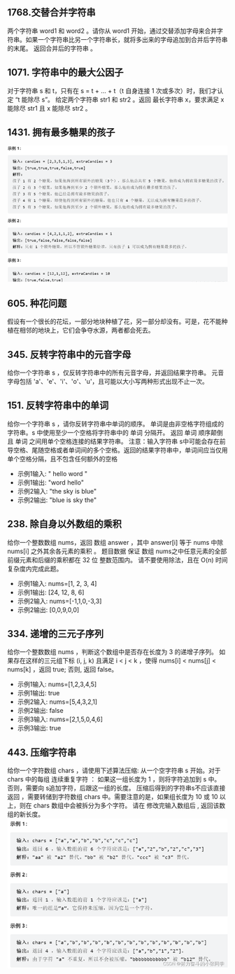 ## 1768.交替合并字符串
两个字符串 word1 和 word2 。请你从 word1 开始，通过交替添加字母来合并字符串。如果一个字符串比另一个字符串长，就将多出来的字母追加到合并后字符串的末尾。
返回合并后的字符串 。

## 1071. 字符串中的最大公因子
对于字符串 s 和 t，只有在 s = t + ... + t（t 自身连接 1 次或多次）时，我们才认定 “t 能除尽 s”。
给定两个字符串 str1 和 str2 。返回 最长字符串 x，要求满足 x 能除尽 str1 且 x 能除尽 str2 。

## 1431. 拥有最多糖果的孩子
![Alt text](../pic/1array_string/image.png)

##  605. 种花问题
假设有一个很长的花坛，一部分地块种植了花，另一部分却没有。可是，花不能种植在相邻的地块上，它们会争夺水源，两者都会死去。

## 345. 反转字符串中的元音字母
给你一个字符串 s ，仅反转字符串中的所有元音字母，并返回结果字符串。
元音字母包括 'a'、'e'、'i'、'o'、'u'，且可能以大小写两种形式出现不止一次。

## 151. 反转字符串中的单词
给你一个字符串 s ，请你反转字符串中单词的顺序。
单词是由非空格字符组成的字符串。s 中使用至少一个空格将字符串中的 单词 分隔开。
返回 单词 顺序颠倒且 单词 之间用单个空格连接的结果字符串。
注意：输入字符串 s中可能会存在前导空格、尾随空格或者单词间的多个空格。返回的结果字符串中，单词间应当仅用单个空格分隔，且不包含任何额外的空格
- 示例1输入: " hello word   "  
- 示例1输出: "word hello"
- 示例2输入: "the sky is blue"  
- 示例2输出: "blue is sky the"

## 238. 除自身以外数组的乘积
给你一个整数数组 nums，返回 数组 answer ，其中 answer[i] 等于 nums 中除 nums[i] 之外其余各元素的乘积 。
题目数据 保证 数组 nums之中任意元素的全部前缀元素和后缀的乘积都在  32 位 整数范围内。
请不要使用除法，且在 O(n) 时间复杂度内完成此题。
- 示例1输入: nums=[1, 2, 3, 4]
- 示例1输出: [24, 12, 8, 6]
- 示例2输入: nums=[-1,1,0,-3,3]
- 示例2输出: [0,0,9,0,0]

## 334. 递增的三元子序列
给你一个整数数组 nums ，判断这个数组中是否存在长度为 3 的递增子序列。
如果存在这样的三元组下标 (i, j, k) 且满足 i < j < k ，使得 nums[i] < nums[j] < nums[k] ，返回 true; 否则, 返回 false。
- 示例1输入: nums=[1,2,3,4,5]
- 示例1输出: true
- 示例2输入: nums=[5,4,3,2,1]
- 示例2输出: false
- 示例3输入: nums=[2,1,5,0,4,6]
- 示例3输出: true

## 443. 压缩字符串
给你一个字符数组 chars ，请使用下述算法压缩: 
从一个空字符串 s 开始。对于 chars 中的每组 连续重复字符 ：
如果这一组长度为 1 ，则将字符追加到 s 中。
否则，需要向 s追加字符，后跟这一组的长度。
压缩后得到的字符串s不应该直接返回 ，需要转储到字符数组 chars 中。需要注意的是，如果组长度为 10 或 10 以上，则在 chars 数组中会被拆分为多个字符。
请在 修改完输入数组后 , 返回该数组的新长度。
![Alt text](../pic/1array_string/image2.png)
